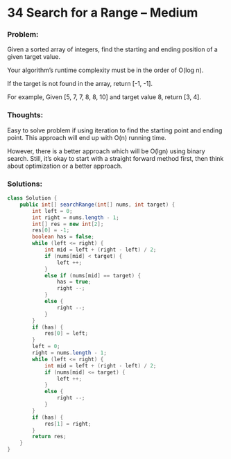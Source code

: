 # 34 Search for a Range – Medium


### Problem:



Given a sorted array of integers, find the starting and ending position of a given target value.

Your algorithm’s runtime complexity must be in the order of O(log n).

If the target is not found in the array, return [-1, -1].

For example,
Given [5, 7, 7, 8, 8, 10] and target value 8,
return [3, 4].


### Thoughts:


Easy to solve problem if using iteration to find the starting point and ending point. This approach will end up with O(n) running time.

However, there is a better approach which will be O(lgn) using binary search. Still, it’s okay to start with a straight forward method first, then think about optimization or a better approach.

### Solutions:


```java
class Solution {
    public int[] searchRange(int[] nums, int target) {
        int left = 0;
        int right = nums.length - 1;
        int[] res = new int[2];
        res[0] = -1;
        boolean has = false;
        while (left <= right) {
            int mid = left + (right - left) / 2;
            if (nums[mid] < target) {
                left ++;
            }
            else if (nums[mid] == target) {
                has = true;
                right --;
            }
            else {
                right --;
            }
        }
        if (has) {
            res[0] = left;
        }
        left = 0;
        right = nums.length - 1;
        while (left <= right) { 
            int mid = left + (right - left) / 2;
            if (nums[mid] <= target) {
                left ++;
            }
            else {
                right --;
            }
        }
        if (has) {
            res[1] = right;
        }
        return res;
    }
}
```